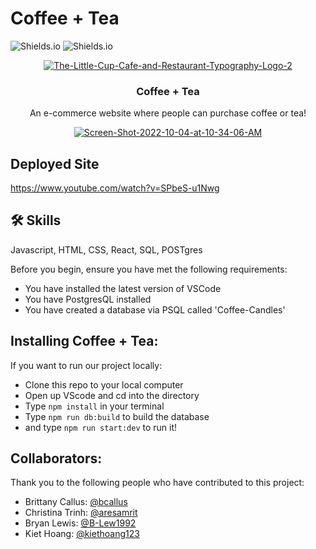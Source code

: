 # Coffee + Tea

<!-- BADGES -->

![Shields.io](https://img.shields.io/github/commit-activity/w/bcallus/Coffee-Candles?style=plastic)
![Shields.io](https://img.shields.io/github/languages/code-size/bcallus/Coffee-Candles?style=social)

<!-- LOGO -->
<p align="center">
<a href="https://imgbb.com/"><img src="https://i.ibb.co/L15V0Tq/The-Little-Cup-Cafe-and-Restaurant-Typography-Logo-2.png" alt="The-Little-Cup-Cafe-and-Restaurant-Typography-Logo-2" border="0" /></a>

  <h3 align="center">Coffee + Tea</h3>
  
  <p align="center">
An e-commerce website where people can purchase coffee or tea!
    <br />

<!-- SCREENSHOT -->
<p align="center">
<a href="https://ibb.co/qp9DyyZ"><img src="https://i.ibb.co/3cWTrrJ/Screen-Shot-2022-10-04-at-10-34-06-AM.png" alt="Screen-Shot-2022-10-04-at-10-34-06-AM" border="0" /></a>

## Deployed Site 
https://www.youtube.com/watch?v=SPbeS-u1Nwg

## 🛠 Skills

Javascript, HTML, CSS, React, SQL, POSTgres

Before you begin, ensure you have met the following requirements:

- You have installed the latest version of VSCode
- You have PostgresQL installed
- You have created a database via PSQL called 'Coffee-Candles'

## Installing Coffee + Tea:

If you want to run our project locally:

- Clone this repo to your local computer
- Open up VScode and cd into the directory
- Type `npm install` in your terminal
- Type `npm run db:build` to build the database
- and type `npm run start:dev` to run it!

## Collaborators:

Thank you to the following people who have contributed to this project:

- Brittany Callus: [@bcallus](https://github.com/bcallus)
- Christina Trinh: [@aresamrit](https://github.com/aresamrit)
- Bryan Lewis: [@B-Lew1992](https://github.com/B-Lew1992)
- Kiet Hoang: [@kiethoang123](https://github.com/kiethoang123)
